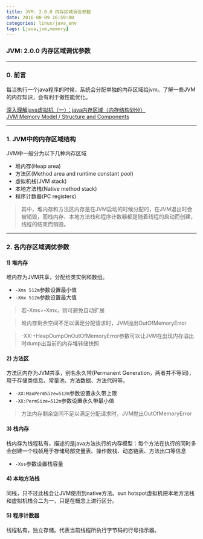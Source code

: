 ```yaml
---
title: JVM: 2.0.0 内存区域调优参数
date: 2016-08-09 16:59:00
categories: linux/java_env
tags: [java,jvm,memory]
---
```

### JVM: 2.0.0 内存区域调优参数

---

### 0. 前言
每当执行一个java程序的时候，系统会分配单独的内存区域给jvm。了解一些JVM的内存知识，会有利于做性能优化。

[深入理解java虚拟机（一）：java内存区域（内存结构划分）](http://blog.csdn.net/chaofanwei/article/details/19418753)  
[JVM Memory Model / Structure and Components](http://howtodoinjava.com/core-java/garbage-collection/jvm-memory-model-structure-and-components/#pc_register)

---

### 1. JVM中的内存区域结构
JVM中一般分为以下几种内存区域
- 堆内存(Heap area)
- 方法区(Method area and runtime constant pool)
- 虚拟机栈(JVM stack)
- 本地方法栈(Native method stack)
- 程序计数器(PC registers)

> 其中，堆内存和方法区内存是在JVM启动的时候分配的，在JVM退出时会被销毁，而栈内存、本地方法栈和程序计数器都是随着线程的启动而创建，线程的结束而销毁。

---

### 2. 各内存区域调优参数
#### 1) 堆内存
堆内存为JVM共享，分配给类实例和数组。

- `-Xms 512m`参数设置最小值
- `-Xmx 512m`参数设置最大值
> 若-Xms=-Xmx，则可避免自动扩展

> 堆内存剩余空间不足以满足分配请求时，JVM抛出OutOfMemoryError

> -XX:+HeapDumpOnOutOfMemoryError参数可以让JVM在出现内存溢出时dump出当前的内存堆转储快照

#### 2) 方法区
方法区内存为JVM共享，别名永久带(Permanent Generation，两者并不等同)，用于存储类信息、常量池、方法数据、方法代码等。

- `-XX:MaxPermSize=512m`参数设置永久带上限
- `-XX:PermSize=512m`参数设置永久带最小值

> 方法内存剩余空间不足以满足分配请求时，JVM抛出OutOfMemoryError

#### 3) 栈内存
栈内存为线程私有，描述的是java方法执行的内存模型：每个方法在执行的同时多会创建一个栈帧用于存储局部变量表、操作数栈、动态链表、方法出口等信息

- `-Xss`参数设置栈容量

#### 4) 本地方法栈
同栈，只不过此栈会让JVM使用到native方法。sun hotspot虚拟机把本地方法栈和虚拟机栈合二为一，只是在概念上进行区分。

#### 5) 程序计数器
线程私有，独立存储。代表当前线程所执行字节码的行号指示器。
